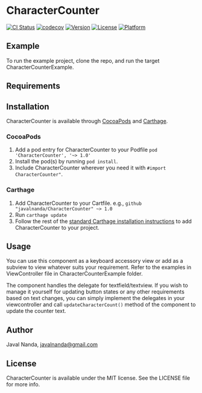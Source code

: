 # CharacterCounter

[![CI Status](https://img.shields.io/travis/javalnanda/CharacterCounter.svg?style=flat)](https://travis-ci.org/javalnanda/CharacterCounter)
[![codecov](https://codecov.io/gh/javalnanda/CharacterCounter/branch/master/graph/badge.svg)](https://codecov.io/gh/javalnanda/CharacterCounter)
[![Version](https://img.shields.io/cocoapods/v/CharacterCounter.svg?style=flat)](https://cocoapods.org/pods/CharacterCounter)
[![License](https://img.shields.io/cocoapods/l/CharacterCounter.svg?style=flat)](https://cocoapods.org/pods/CharacterCounter)
[![Platform](https://img.shields.io/cocoapods/p/CharacterCounter.svg?style=flat)](https://cocoapods.org/pods/CharacterCounter)

## Example

To run the example project, clone the repo, and run the target CharacterCounterExample.

## Requirements

## Installation

CharacterCounter is available through [CocoaPods](https://cocoapods.org) and [Carthage](https://github.com/Carthage/Carthage). 

### CocoaPods

1. Add a pod entry for CharacterCounter to your Podfile `pod 'CharacterCounter', '~> 1.0'`
2. Install the pod(s) by running `pod install`.
3. Include CharacterCounter wherever you need it with `#import CharacterCounter"`.

### Carthage

1. Add CharacterCounter to your Cartfile. e.g., `github "javalnanda/CharacterCounter" ~> 1.0`
2. Run `carthage update`
3. Follow the rest of the [standard Carthage installation instructions](https://github.com/Carthage/Carthage#adding-frameworks-to-an-application) to add CharacterCounter to your project.

## Usage

You can use this component as a keyboard accessory view or add as a subview to view whatever suits your requirement.
Refer to the examples in ViewController file in CharacterCounterExample folder.

The component handles the delegate for textfield/textview. If you wish to manage it yourself for updating button states or any other requirements based on text changes, you can simply implement the delegates in your viewcontroller and call `updateCharacterCount()` method of the component to update the counter text.

## Author

Javal Nanda, javalnanda@gmail.com

## License

CharacterCounter is available under the MIT license. See the LICENSE file for more info.
